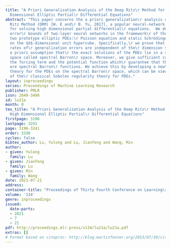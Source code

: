 ```yaml
---
title: "A Priori Generalization Analysis of the Deep Ritz\r Method for Solving High
  Dimensional Elliptic Partial\r Differential Equations"
abstract: "This paper concerns the a priori generalization\r analysis of the Deep
  Ritz Method (DRM) [W. E and\r B. Yu, 2017], a popular neural-network-based method\r
  for solving high dimensional partial differential\r equations.  We derive the generalization
  error\r bounds of two-layer neural networks in the framework\r of the DRM for solving
  two prototype elliptic PDEs:\r Poisson equation and static Schrödinger equation\r
  on the $d$-dimensional unit hypercube. Specifically,\r we prove that the convergence
  rates of\r generalization errors are independent of the\r dimension $d$, under the
  a priori assumption that\r the exact solutions of the PDEs lie in a suitable\r low-complexity
  space called spectral Barron\r space. Moreover, we give sufficient conditions on\r
  the forcing term and the potential function which\r guarantee that the solutions
  are spectral Barron\r functions. We achieve this by developing a new\r solution
  theory for the PDEs on the spectral Barron\r space, which can be viewed as an analog
  of the\r classical Sobolev regularity theory for PDEs."
layout: inproceedings
series: Proceedings of Machine Learning Research
publisher: PMLR
issn: 2640-3498
id: lu21a
month: 0
tex_title: "A Priori Generalization Analysis of the Deep Ritz\r Method for Solving
  High Dimensional Elliptic Partial\r Differential Equations"
firstpage: 3196
lastpage: 3241
page: 3196-3241
order: 3196
cycles: false
bibtex_author: Lu, Yulong and Lu, Jianfeng and Wang, Min
author:
- given: Yulong
  family: Lu
- given: Jianfeng
  family: Lu
- given: Min
  family: Wang
date: 2021-07-21
address:
container-title: "Proceedings of Thirty Fourth Conference on Learning\r Theory"
volume: '134'
genre: inproceedings
issued:
  date-parts:
  - 2021
  - 7
  - 21
pdf: http://proceedings.mlr.press/v134/lu21a/lu21a.pdf
extras: []
# Format based on citeproc: http://blog.martinfenner.org/2013/07/30/citeproc-yaml-for-bibliographies/
---
```

